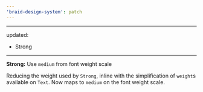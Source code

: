 ```yaml
---
'braid-design-system': patch
---
```


---
updated:
  - Strong
---

**Strong:** Use `medium` from font weight scale

Reducing the weight used by `Strong`, inline with the simplification of `weight`s available on `Text`.
Now maps to `medium` on the font weight scale.
